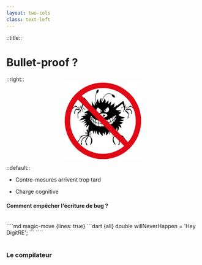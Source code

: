 ```yaml
---
layout: two-cols
class: text-left
---
```


::title::
# Bullet-proof ?

::right::
<img src='../assets/no-bugs.png' style="display:block; margin:auto" width="200" />

::default::

<div v-click>

  - Contre-mesures arrivent trop tard
</div>
<div v-click>

  - Charge cognitive
</div>
 <div v-click>

  #### Comment empêcher l'écriture de bug ?
</div>
<div v-click>
<br/>
````md magic-move {lines: true}
```dart {all}
  double willNeverHappen = 'Hey DigitRE';
```
````
</div>

<br/>
<v-clicks>

### Le compilateur

</v-clicks>


